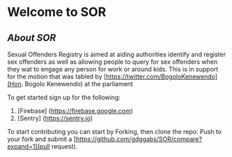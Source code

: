 # Welcome to SOR

## ***About SOR***

Sexual Offenders Registry is aimed at aiding authorities identify and register sex offenders as well as allowing people to query for sex offenders 
when they wat to engage any person  for work or around kids. This is in support for the motion that was tabled by [https://twitter.com/BogoloKenewendo](Hon. Bogolo Kenewendo) at the parliament

To get started sign up for the following:
1. [Firebase] (https://firebase.google.com)
2. [Sentry] (https://sentry.io)

To start contributing you can start by Forking, then clone the repo: Push to your fork and submit a [https://github.com/gdggabs/SOR/compare?expand=1](pull request).

